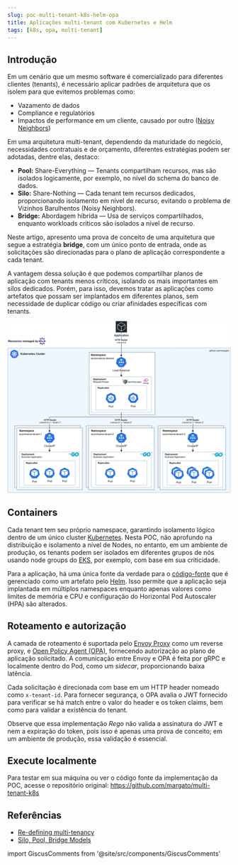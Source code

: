 ```yaml
---
slug: poc-multi-tenant-k8s-helm-opa
title: Aplicações multi-tenant com Kubernetes e Helm
tags: [k8s, opa, multi-tenant]
---
```


## Introdução
Em um cenário que um mesmo software é comercializado para diferentes clientes (tenants), é necessário aplicar padrões de arquitetura que os isolem para que evitemos problemas como:

- Vazamento de dados
- Compliance e regulatórios
- Impactos de performance em um cliente, causado por outro ([Noisy Neighbors](https://en.wikipedia.org/wiki/Cloud_computing_issues#Performance_interference_and_noisy_neighbors))

Em uma arquitetura multi-tenant, dependendo da maturidade do negócio, necessidades contratuais e de orçamento, diferentes estratégias podem ser adotadas, dentre elas, destaco:

- **Pool:** Share-Everything — Tenants compartilham recursos, mas são isolados logicamente, por exemplo, no nível do schema do banco de dados.
- **Silo:** Share-Nothing — Cada tenant tem recursos dedicados, proporcionando isolamento em nível de recurso, evitando o problema de Vizinhos Barulhentos (Noisy Neighbors).
- **Bridge:** Abordagem híbrida — Usa de serviços compartilhados, enquanto workloads críticos são isolados a nível de recurso.

Neste artigo, apresento uma prova de conceito de uma arquitetura que segue a estratégia **bridge**, com um único ponto de entrada, onde as solicitações são direcionadas para o plano de aplicação correspondente a cada tenant.

A vantagem dessa solução é que podemos compartilhar planos de aplicação com tenants menos críticos, isolando os mais importantes em silos dedicados. Porém, para isso, devemos tratar as aplicações como artefatos que possam ser implantados em diferentes planos, sem necessidade de duplicar código ou criar afinidades específicas com tenants.

![Desenho de arquitetura](images/poc-k8s-helm-opa.png)

## Containers
Cada tenant tem seu próprio namespace, garantindo isolamento lógico dentro de um único cluster [Kubernetes](https://kubernetes.io/). Nesta POC, não aprofundo na distribuição e isolamento a nível de Nodes, no entanto, em um ambiente de produção, os tenants podem ser isolados em diferentes grupos de nós usando node groups do [EKS](https://docs.aws.amazon.com/eks/latest/userguide/what-is-eks.html), por exemplo, com base em sua criticidade.

Para a aplicação, há uma única fonte da verdade para o [código-fonte](https://github.com/margato/multi-tenant-k8s/tree/main/apps/products-api) que é gerenciado como um artefato pelo [Helm](https://github.com/margato/multi-tenant-k8s/tree/main/infra/helm). Isso permite que a aplicação seja implantada em múltiplos namespaces enquanto apenas valores como limites de memória e CPU e configuração do Horizontal Pod Autoscaler (HPA) são alterados.

## Roteamento e autorização
A camada de roteamento é suportada pelo [Envoy Proxy](https://www.envoyproxy.io/) como um reverse proxy, e [Open Policy Agent (OPA)](https://www.openpolicyagent.org/), fornecendo autorização ao plano de aplicação solicitado. A comunicação entre Envoy e OPA é feita por gRPC e localmente dentro do Pod, como um *sidecar*, proporcionando baixa latência.

Cada solicitação é direcionada com base em um HTTP header nomeado como `x-tenant-id`. Para fornecer segurança, o OPA avalia o JWT fornecido para verificar se há match entre o valor do header e os token claims, bem como para validar a existência do tenant.

Observe que essa implementação *Rego* não valida a assinatura do JWT e nem a expiração do token, pois isso é apenas uma prova de conceito; em um ambiente de produção, essa validação é essencial.

## Execute localmente
Para testar em sua máquina ou ver o código fonte da implementação da POC, acesse o repositório original: https://github.com/margato/multi-tenant-k8s

## Referências
- [Re-defining multi-tenancy](https://docs.aws.amazon.com/whitepapers/latest/saas-architecture-fundamentals/re-defining-multi-tenancy.html)
- [Silo, Pool, Bridge Models](https://docs.aws.amazon.com/wellarchitected/latest/saas-lens/silo-pool-and-bridge-models.html)

import GiscusComments from '@site/src/components/GiscusComments'

<GiscusComments /> 